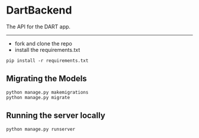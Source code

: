 # DartBackend
The API for the DART app.
_____________________________
- fork and clone the repo
- install the requirements.txt
```
pip install -r requirements.txt
```
Migrating the Models
---------------------
```
python manage.py makemigrations
python manage.py migrate
```
Running the server locally
------------------------------
```
python manage.py runserver
```
